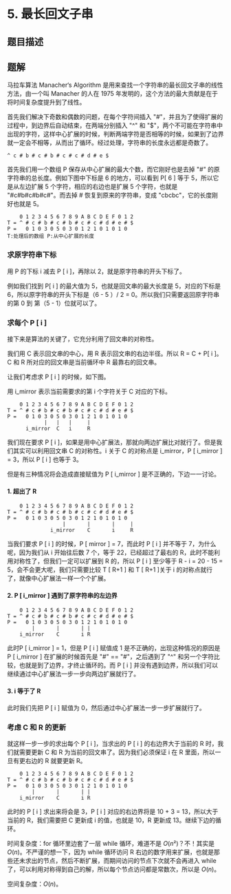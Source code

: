 # 5. 最长回文子串

## 题目描述

## 题解

马拉车算法 Manacher‘s Algorithm 是用来查找一个字符串的最长回文子串的线性方法，由一个叫 Manacher 的人在 1975 年发明的，这个方法的最大贡献是在于将时间复杂度提升到了线性。

首先我们解决下奇数和偶数的问题，在每个字符间插入 "#"，并且为了使得扩展的过程中，到边界后自动结束，在两端分别插入 "^" 和 "$"，两个不可能在字符串中出现的字符，这样中心扩展的时候，判断两端字符是否相等的时候，如果到了边界就一定会不相等，从而出了循环。经过处理，字符串的长度永远都是奇数了。

    ^ c # b # c # b # c # c # d # e $

首先我们用一个数组 P 保存从中心扩展的最大个数，而它刚好也是去掉 "#" 的原字符串的总长度。例如下图中下标是 6 的地方，可以看到 P[ 6 ] 等于 5，所以它是从左边扩展 5 个字符，相应的右边也是扩展 5 个字符，也就是 "#c#b#c#b#c#"。而去掉 # 恢复到原来的字符串，变成 "cbcbc"，它的长度刚好也就是 5。

        0 1 2 3 4 5 6 7 8 9 A B C D E F 0 1 2
    T = ^ # c # b # c # b # c # c # d # e # $
    P =   0 1 0 3 0 5 0 3 0 1 2 1 0 1 0 1 0
    T:处理后的数组 P:从中心扩展的长度

### 求原字符串下标

用 P 的下标 i 减去 P [ i ]，再除以 2，就是原字符串的开头下标了。

例如我们找到 P[ i ] 的最大值为 5，也就是回文串的最大长度是 5，对应的下标是 6，所以原字符串的开头下标是（6 - 5 ）/ 2 = 0。所以我们只需要返回原字符串的第 0 到 第（5 - 1）位就可以了。

### 求每个 P [ i ]

接下来是算法的关键了，它充分利用了回文串的对称性。

我们用 C 表示回文串的中心，用 R 表示回文串的右边半径。所以 R = C + P[ i ]。C 和 R 所对应的回文串是当前循环中 R 最靠右的回文串。

让我们考虑求 P [ i ] 的时候，如下图。

用 i_mirror 表示当前需要求的第 i 个字符关于 C 对应的下标。

        0 1 2 3 4 5 6 7 8 9 A B C D E F 0 1 2
    T = ^ # c # b # c # b # c # c # d # e # $
    P =   0 1 0 3 0 5 0 3 0 1 2 1 0 1 0 1 0
                |   |   |     |
          i_mirror  C   i     R

我们现在要求 P [ i ]，如果是用中心扩展法，那就向两边扩展比对就行了。但是我们其实可以利用回文串 C 的对称性。i 关于 C 的对称点是 i_mirror，P [ i_mirror ] = 3，所以 P [ i ] 也等于 3。

但是有三种情况将会造成直接赋值为 P [ i_mirror ] 是不正确的，下边一一讨论。

#### 1. 超出了 R

        0 1 2 3 4 5 6 7 8 9 A B C D E F 0 1 2
    T = ^ # c # b # c # b # c # c # d # e # $
    P =   0 1 0 3 0 5 0 3 0 1 2 1 0 1 0 1 0
                      |       |       |     |
                  i_mirror    C       i     R

当我们要求 P [ i ] 的时候，P [ mirror ] = 7，而此时 P [ i ] 并不等于 7，为什么呢，因为我们从 i 开始往后数 7 个，等于 22，已经超过了最右的 R，此时不能利用对称性了，但我们一定可以扩展到 R 的，所以 P [ i ] 至少等于 R - i = 20 - 15 = 5，会不会更大呢，我们只需要比较 T [ R+1 ] 和 T [ R+1 ]关于 i 的对称点就行了，就像中心扩展法一样一个个扩展。

#### 2. P [ i_mirror ] 遇到了原字符串的左边界

        0 1 2 3 4 5 6 7 8 9 A B C D E F 0 1 2
    T = ^ # c # b # c # b # c # c # d # e # $
    P =   0 1 0 3 0 5 0 3 0 1 2 1 0 1 0 1 0
            |       |       | |
        i_mirror    C       i R

此时P [ i_mirror ] = 1，但是 P [ i ] 赋值成 1 是不正确的，出现这种情况的原因是 P [ i_mirror ] 在扩展的时候首先是 "#" == "#"，之后遇到了 "^" 和另一个字符比较，也就是到了边界，才终止循环的。而 P [ i ] 并没有遇到边界，所以我们可以继续通过中心扩展法一步一步向两边扩展就行了。

#### 3. i 等于了 R

此时我们先把 P [ i ] 赋值为 0，然后通过中心扩展法一步一步扩展就行了。

### 考虑 C 和 R 的更新

就这样一步一步的求出每个 P [ i ]，当求出的 P [ i ] 的右边界大于当前的 R 时，我们就需要更新 C 和 R 为当前的回文串了。因为我们必须保证 i 在 R 里面，所以一旦有更右边的 R 就要更新 R。

        0 1 2 3 4 5 6 7 8 9 A B C D E F 0 1 2
    T = ^ # c # b # c # b # c # c # d # e # $
    P =   0 1 0 3 0 5 0 3 0 1 2 1 0 1 0 1 0
            |       |       | |
        i_mirror    C       i R

此时的 P [ i ] 求出来将会是 3，P [ i ] 对应的右边界将是 10 + 3 = 13，所以大于当前的 R，我们需要把 C 更新成 i 的值，也就是 10，R 更新成 13。继续下边的循环。

时间复杂度：for 循环里边套了一层 while 循环，难道不是 $O(n²)$？不！其实是 $O(n)$。不严谨的想一下，因为 while 循环访问 R 右边的数字用来扩展，也就是那些还未求出的节点，然后不断扩展，而期间访问的节点下次就不会再进入 while 了，可以利用对称得到自己的解，所以每个节点访问都是常数次，所以是 $O(n)$。

空间复杂度：$O(n)$。
